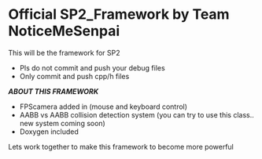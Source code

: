 # Official SP2_Framework by Team NoticeMeSenpai

This will be the framework for SP2
* Pls do not commit and push your debug files
* Only commit and push cpp/h files

*****ABOUT THIS FRAMEWORK*****
- FPScamera added in (mouse and keyboard control)
- AABB vs AABB collision detection system (you can try to use this class.. new system coming soon)
- Doxygen included

Lets work together to make this framework to become more powerful 
